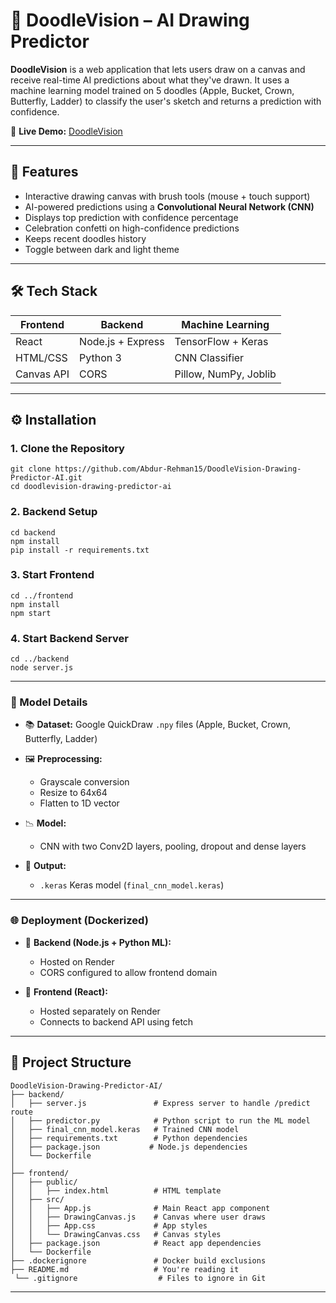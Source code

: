# 🎨 DoodleVision – AI Drawing Predictor

**DoodleVision** is a web application that lets users draw on a canvas and receive real-time AI predictions about what they've drawn. It uses a machine learning model trained on 5 doodles (Apple, Bucket, Crown, Butterfly, Ladder) to classify the user's sketch and returns a prediction with confidence.

🔗 **Live Demo:** [DoodleVision](https://doodlevision-ai.onrender.com/)

---

## 🚀 Features

- Interactive drawing canvas with brush tools (mouse + touch support)
- AI-powered predictions using a **Convolutional Neural Network (CNN)**
- Displays top prediction with confidence percentage
- Celebration confetti on high-confidence predictions
- Keeps recent doodles history
- Toggle between dark and light theme

---

## 🛠️ Tech Stack

| Frontend       | Backend              | Machine Learning     |
|----------------|----------------------|-----------------------|
| React          | Node.js + Express    | TensorFlow + Keras   |
| HTML/CSS       | Python 3             | CNN Classifier       |
| Canvas API     | CORS                 | Pillow, NumPy, Joblib |

---

## ⚙️ Installation

### 1. Clone the Repository

```
git clone https://github.com/Abdur-Rehman15/DoodleVision-Drawing-Predictor-AI.git
cd doodlevision-drawing-predictor-ai
```

### 2. Backend Setup

```
cd backend
npm install                
pip install -r requirements.txt  
```

### 3. Start Frontend

```
cd ../frontend
npm install
npm start
```
### 4. Start Backend Server

```
cd ../backend
node server.js
```

--- 

### 🧠 Model Details

- 📚 **Dataset:** Google QuickDraw `.npy` files (Apple, Bucket, Crown, Butterfly, Ladder)
  
- 🖼️ **Preprocessing:**
  - Grayscale conversion
  - Resize to 64x64
  - Flatten to 1D vector
      
- 📉 **Model:**
  - CNN with two Conv2D layers, pooling, dropout and dense layers
      
- 🤖 **Output:**
  - `.keras` Keras model (`final_cnn_model.keras`)

 ---

### 🌐 Deployment (Dockerized)

- 🔧 **Backend (Node.js + Python ML):**
  - Hosted on Render
  - CORS configured to allow frontend domain

- 🎨 **Frontend (React):**
  - Hosted separately on Render
  - Connects to backend API using fetch

 ---

## 📁 Project Structure

```
DoodleVision-Drawing-Predictor-AI/
├── backend/
│   ├── server.js               # Express server to handle /predict route
│   ├── predictor.py            # Python script to run the ML model
│   ├── final_cnn_model.keras   # Trained CNN model
│   ├── requirements.txt        # Python dependencies
│   ├── package.json           # Node.js dependencies
│   └── Dockerfile
│
├── frontend/
│   ├── public/
│   │   ├── index.html          # HTML template
│   ├── src/
│   │   ├── App.js              # Main React app component
│   │   ├── DrawingCanvas.js    # Canvas where user draws
│   │   ├── App.css             # App styles
│   │   └── DrawingCanvas.css   # Canvas styles
│   ├── package.json            # React app dependencies
│   └── Dockerfile
├── .dockerignore               # Docker build exclusions
├── README.md                   # You're reading it
 └── .gitignore                  # Files to ignore in Git
```

---

